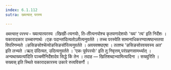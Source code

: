 ```yaml
---
index: 6.1.112
sutra: ख्यत्यात् परस्य

---
```

_ख्यत्यात् परस्य_ - ख्यत्यात्परस्य ।खिखी॑-त्यनयोः, ति-ती॑त्यनयोश्च कृतयणादेशयोः 'ख्य' 'त्य' इति निर्देशः । यकारादकार उच्चारणार्थः ।एङः पदान्ता॑दित्यतोऽतीत्यनुवर्तते । तच्च परस्येति सामानाधिकरण्यात्षष्ठन्ततया विपरिणम्यते ।ङसिङसोश्चे॑त्योङसिङसो॑रित्यनुवर्तते । अवयवषष्ठएषा । ततश्च 'ङसिङसोरवयवस्य अत' इति लभ्यते ।ऋत् उ॑दित्यत, उदित्यनुवर्तते । 'एकः पूर्वपरयोः' इति तु निवृत्तम्,पर॑ग्रहणसामर्थ्यात् । अन्यथाख्यत्या॑दिति पञ्चमीनिर्देशादेव सिद्धे किं तेन  । तदाह — खितिशब्दाभ्यामित्यादिना । सख्युरिति । सख्यस् इति स्थिते यकारादकारस्य उकारे रुत्वविसर्गौ । 
